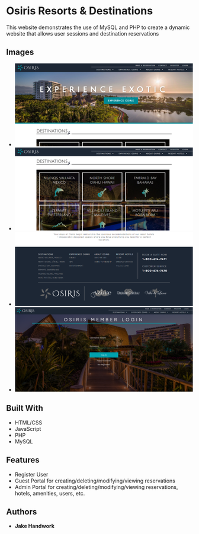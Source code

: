 # Osiris Resorts & Destinations

This website demonstrates the use of MySQL and PHP to create a dynamic website that allows user sessions and destination reservations

## Images

* ![Homepage](docs/images/osiris_home.png)
* ![Destinations](docs/images/osiris_destinations.png)
* ![Footer](docs/images/osiris_footer.png)
* ![Login](docs/images/osiris_login.png)

## Built With

* HTML/CSS
* JavaScript
* PHP
* MySQL

## Features

* Register User
* Guest Portal for creating/deleting/modifying/viewing reservations
* Admin Portal for creating/deleting/modifying/viewing reservations, hotels, amenities, users, etc.

## Authors

* **Jake Handwork** 